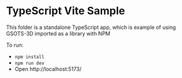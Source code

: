 # TypeScript Vite Sample

This folder is a standalone TypeScript app, which is example of using GSOTS-3D imported as a library with NPM

To run:

- `npm install`
- `npm run dev`
- Open http://localhost:5173/
